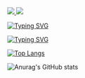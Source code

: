 
<a href =" https://github.com/anuraghazra/github-readme-stats " > 
  <img  align =" center " src =" https://github-readme-stats.vercel.app/api/pin/ ?username=IsSabuhi&repo=github-readme-stats " />
 </a > 
<a href =" https://github.com/anuraghazra/convoychat " > 
  <img  align =" center " src =" https://github -readme-stats.vercel.app/api/pin/?username=IsSabuhi&repo=convoychat " />
 </a>


[![Typing SVG](https://readme-typing-svg.herokuapp.com?lines=Hi+there%2C+I'm+Sabuhi)](https://git.io/typing-svg)

[![Typing SVG](https://readme-typing-svg.herokuapp.com?color=%2336BCF7&lines=Computer+science+student+,+IT+news+writer+from+Russia+🇷🇺)](https://git.io/typing-svg)

[![Top Langs](https://github-readme-stats.vercel.app/api/top-langs/?username=IsSabuhi)](https://github.com/anuraghazra/github-readme-stats)

![Anurag's GitHub stats](https://github-readme-stats.vercel.app/api?username=IsSabuhi&show_icons=true&theme=radical)

